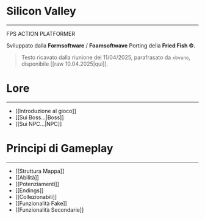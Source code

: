 
# Silicon Valley
---

FPS ACTION PLATFORMER

Sviluppato dalla __Formsoftware__ / __Foamsoftwave__ 
Porting della __Fried Fish ©.__

> Testo ricavato dalla riunione del 11/04/2025, parafrasato da `xbvuno`, disponibile [[raw 10.04.2025|qui]].

# Lore
---
- [[Introduzione al gioco]]
- [[Sui Boss...|Boss]]
- [[Sui NPC...|NPC]]

# Principi di Gameplay
---

- [[Struttura Mappa]]
- [[Abilità]]
- [[Potenziamenti]]
- [[Endings]]
- [[Collezionabili]]
- [[Funzionalità Fake]]
- [[Funzionalità Secondarie]]























